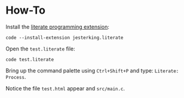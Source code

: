 # How-To

Install the [literate programming extension](https://marketplace.visualstudio.com/items?itemName=jesterking.literate):

```
code --install-extension jesterking.literate
```

Open the `test.literate` file:

```
code test.literate
```

Bring up the command palette using `Ctrl+Shift+P` and type: `Literate: Process`.

Notice the file `test.html` appear and `src/main.c`.